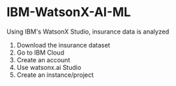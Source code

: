 # IBM-WatsonX-AI-ML
Using IBM's WatsonX Studio, insurance data is analyzed

1. Download the insurance dataset
2. Go to IBM Cloud
3. Create an account
4. Use watsonx.ai Studio
5. Create an instance/project
